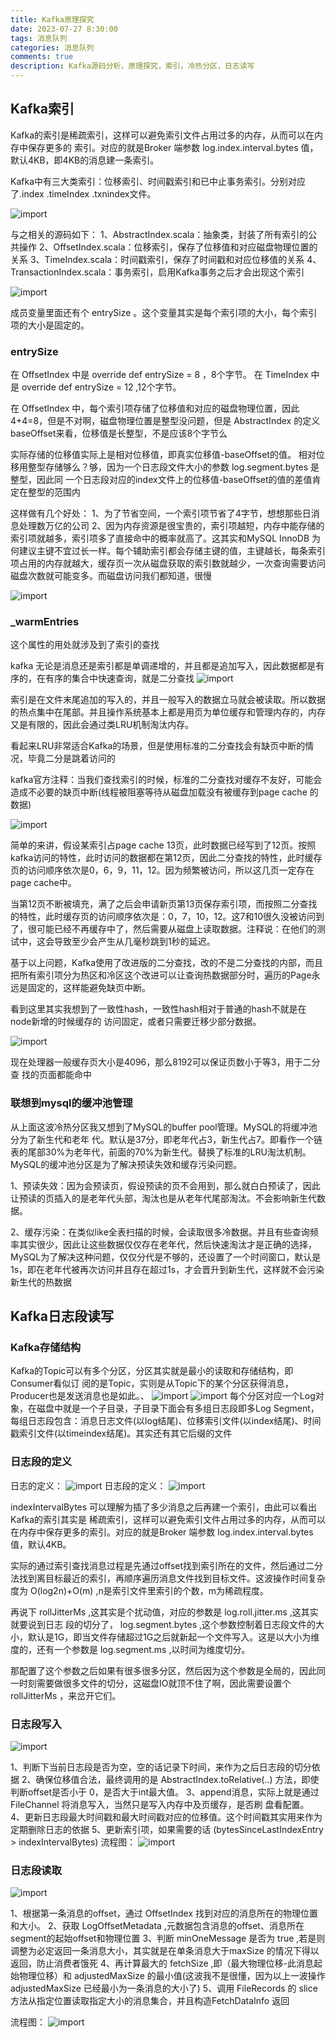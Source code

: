 ```yaml
---
title: Kafka原理探究
date: 2023-07-27 8:30:00
tags: 消息队列
categories: 消息队列
comments: true
description: Kafka源码分析，原理探究，索引，冷热分区，日志读写
---
```


## Kafka索引

Kafka的索引是稀疏索引，这样可以避免索引文件占用过多的内存，从而可以在内存中保存更多的
索引。对应的就是Broker 端参数 log.index.interval.bytes 值，默认4KB，即4KB的消息建一条索引。

Kafka中有三大类索引：位移索引、时间戳索引和已中止事务索引。分别对应了.index  .timeIndex
.txnindex文件。

![import](/image/article/Kafka原理探究/1.jpg)

与之相关的源码如下：
1、AbstractIndex.scala：抽象类，封装了所有索引的公共操作
2、OffsetIndex.scala：位移索引，保存了位移值和对应磁盘物理位置的关系
3、TimeIndex.scala：时间戳索引，保存了时间戳和对应位移值的关系
4、TransactionIndex.scala：事务索引，启用Kafka事务之后才会出现这个索引

![import](/image/article/Kafka原理探究/2.jpg)

成员变量里面还有个 entrySize 。这个变量其实是每个索引项的大小，每个索引项的大小是固定的。
### entrySize
在 OffsetIndex 中是 override def entrySize = 8 ，8个字节。
在 TimeIndex 中是 override def entrySize = 12 ,12个字节。

在 OffsetIndex 中，每个索引项存储了位移值和对应的磁盘物理位置，因此4+4=8，但是不对啊，磁盘物理位置是整型没问题，但是 AbstractIndex 的定义baseOffset来看，位移值是长整型，不是应该8个字节么

实际存储的位移值实际上是相对位移值，即真实位移值-baseOffset的值。
相对位移用整型存储够么？够，因为一个日志段文件大小的参数 log.segment.bytes 是整型，因此同
一个日志段对应的index文件上的位移值-baseOffset的值的差值肯定在整型的范围内

这样做有几个好处：
1、为了节省空间，一个索引项节省了4字节，想想那些日消息处理数万亿的公司
2、因为内存资源是很宝贵的，索引项越短，内存中能存储的索引项就越多，索引项多了直接命中的概率就高了。这其实和MySQL InnoDB 为何建议主键不宜过长一样。每个辅助索引都会存储主键的值，主键越长，每条索引项占用的内存就越大，缓存页一次从磁盘获取的索引数就越少，一次查询需要访问磁盘次数就可能变多。而磁盘访问我们都知道，很慢

![import](/image/article/Kafka原理探究/3.jpg)

### _warmEntries

这个属性的用处就涉及到了索引的查找

kafka 无论是消息还是索引都是单调递增的，并且都是追加写入，因此数据都是有序的，在有序的集合中快速查询，就是二分查找
![import](/image/article/Kafka原理探究/4.jpg)

索引是在文件末尾追加的写入的，并且一般写入的数据立马就会被读取。所以数据的热点集中在尾部。并且操作系统基本上都是用页为单位缓存和管理内存的，内存又是有限的，因此会通过类LRU机制淘汰内存。

看起来LRU非常适合Kafka的场景，但是使用标准的二分查找会有缺页中断的情况，毕竟二分是跳着访问的

kafka官方注释：当我们查找索引的时候，标准的二分查找对缓存不友好，可能会造成不必要的缺页中断(线程被阻塞等待从磁盘加载没有被缓存到page cache 的数据)

![import](/image/article/Kafka原理探究/5.jpg)

简单的来讲，假设某索引占page cache 13页，此时数据已经写到了12页。按照kafka访问的特性，此时访问的数据都在第12页，因此二分查找的特性，此时缓存页的访问顺序依次是0，6，9，11，12。因为频繁被访问，所以这几页一定存在page cache中。

当第12页不断被填充，满了之后会申请新页第13页保存索引项，而按照二分查找的特性，此时缓存页的访问顺序依次是：0，7，10，12。这7和10很久没被访问到了，很可能已经不再缓存中了，然后需要从磁盘上读取数据。注释说：在他们的测试中，这会导致至少会产生从几毫秒跳到1秒的延迟。

基于以上问题，Kafka使用了改进版的二分查找，改的不是二分查找的内部，而且把所有索引项分为热区和冷区这个改进可以让查询热数据部分时，遍历的Page永远是固定的，这样能避免缺页中断。

看到这里其实我想到了一致性hash，一致性hash相对于普通的hash不就是在node新增的时候缓存的
访问固定，或者只需要迁移少部分数据。

![import](/image/article/Kafka原理探究/6.jpg)

现在处理器一般缓存页大小是4096，那么8192可以保证页数小于等3，用于二分查
找的页面都能命中

### 联想到mysql的缓冲池管理

从上面这波冷热分区我又想到了MySQL的buffer pool管理。MySQL的将缓冲池分为了新生代和老年
代。默认是37分，即老年代占3，新生代占7。即看作一个链表的尾部30%为老年代，前面的70%为新生代。替换了标准的LRU淘汰机制。
MySQL的缓冲池分区是为了解决预读失效和缓存污染问题。

1、预读失效：因为会预读页，假设预读的页不会用到，那么就白白预读了，因此让预读的页插入的是老年代头部，淘汰也是从老年代尾部淘汰。不会影响新生代数据。

2、缓存污染：在类似like全表扫描的时候，会读取很多冷数据。并且有些查询频率其实很少，因此让这些数据仅仅存在老年代，然后快速淘汰才是正确的选择，MySQL为了解决这种问题，仅仅分代是不够的，还设置了一个时间窗口，默认是1s，即在老年代被再次访问并且存在超过1s，才会晋升到新生代，这样就不会污染新生代的热数据

## Kafka日志段读写

### Kafka存储结构

Kafka的Topic可以有多个分区，分区其实就是最小的读取和存储结构，即Consumer看似订
阅的是Topic，实则是从Topic下的某个分区获得消息，Producer也是发送消息也是如此。、
![import](/image/article/Kafka原理探究/7.jpg)
![import](/image/article/Kafka原理探究/8.jpg)
每个分区对应一个Log对象，在磁盘中就是一个子目录，子目录下面会有多组日志段即多Log
Segment，每组日志段包含：消息日志文件(以log结尾)、位移索引文件(以index结尾)、时间戳索引文件(以timeindex结尾)。其实还有其它后缀的文件

### 日志段的定义
日志的定义：
![import](/image/article/Kafka原理探究/9.jpg)
日志段的定义：
![import](/image/article/Kafka原理探究/10.jpg)

indexIntervalBytes 可以理解为插了多少消息之后再建一个索引，由此可以看出Kafka的索引其实是
稀疏索引，这样可以避免索引文件占用过多的内存，从而可以在内存中保存更多的索引。对应的就是Broker 端参数 log.index.interval.bytes 值，默认4KB。

实际的通过索引查找消息过程是先通过offset找到索引所在的文件，然后通过二分法找到离目标最近的索引，再顺序遍历消息文件找到目标文件。这波操作时间复杂度为 O(log2n)+O(m) ,n是索引文件里索引的个数，m为稀疏程度。

再说下 rollJitterMs ,这其实是个扰动值，对应的参数是 log.roll.jitter.ms ,这其实就要说到日志
段的切分了， log.segment.bytes ,这个参数控制着日志段文件的大小，默认是1G，即当文件存储超过1G之后就新起一个文件写入。这是以大小为维度的，还有一个参数是 log.segment.ms ,以时间为维度切分。

那配置了这个参数之后如果有很多很多分区，然后因为这个参数是全局的，因此同一时刻需要做很多文件的切分，这磁盘IO就顶不住了啊，因此需要设置个 rollJitterMs ，来岔开它们。

### 日志段写入
![import](/image/article/Kafka原理探究/11.jpg)

1、判断下当前日志段是否为空，空的话记录下时间，来作为之后日志段的切分依据
2、确保位移值合法，最终调用的是 AbstractIndex.toRelative(..) 方法，即使判断offset是否小于
0，是否大于int最大值。
3、append消息，实际上就是通过 FileChannel 将消息写入，当然只是写入内存中及页缓存，是否刷
盘看配置。
4、更新日志段最大时间戳和最大时间戳对应的位移值。这个时间戳其实用来作为定期删除日志的依据
5、更新索引项，如果需要的话 (bytesSinceLastIndexEntry > indexIntervalBytes)
流程图：
![import](/image/article/Kafka原理探究/12.jpg)

### 日志段读取

![import](/image/article/Kafka原理探究/13.jpg)

1、根据第一条消息的offset，通过 OffsetIndex 找到对应的消息所在的物理位置和大小。
2、获取 LogOffsetMetadata ,元数据包含消息的offset、消息所在segment的起始offset和物理位置
3、判断 minOneMessage 是否为 true ,若是则调整为必定返回一条消息大小，其实就是在单条消息大于maxSize 的情况下得以返回，防止消费者饿死
4、再计算最大的 fetchSize ,即（最大物理位移-此消息起始物理位移）和 adjustedMaxSize 的最小值(这波我不是很懂，因为以上一波操作 adjustedMaxSize 已经最小为一条消息的大小了)
5、调用 FileRecords 的 slice 方法从指定位置读取指定大小的消息集合，并且构造FetchDataInfo 返回

流程图：
![import](/image/article/Kafka原理探究/14.jpg)